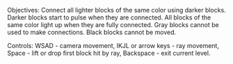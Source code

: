 Objectives:
Connect all lighter blocks of the same color using darker blocks.
Darker blocks start to pulse when they are connected.
All blocks of the same color light up when they are fully connected.
Gray blocks cannot be used to make connections.
Black blocks cannot be moved.

Controls:
WSAD - camera movement,
IKJL or arrow keys - ray movement,
Space - lift or drop first block hit by ray,
Backspace - exit current level.